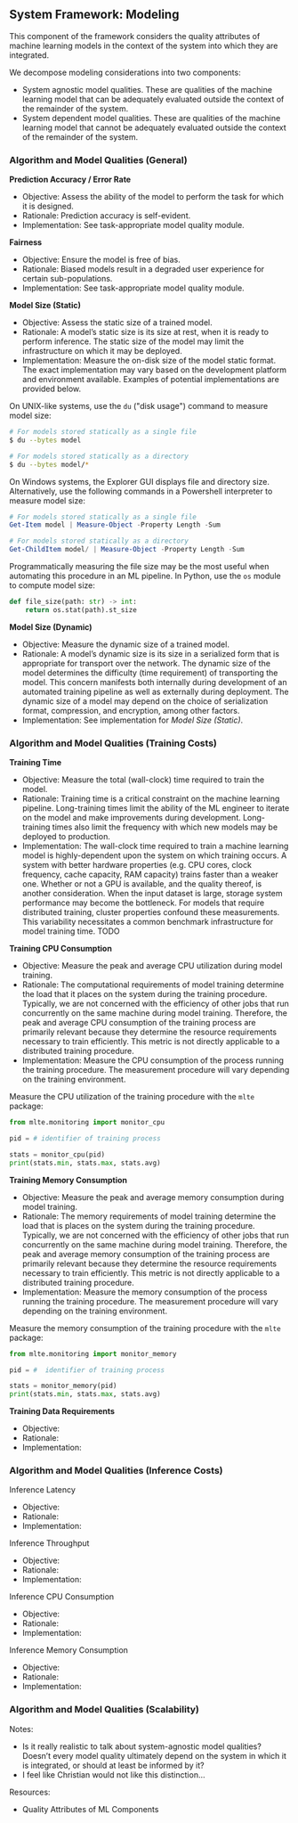 ## System Framework: Modeling

This component of the framework considers the quality attributes of machine learning models in the context of the system into which they are integrated.

We decompose modeling considerations into two components:
- System agnostic model qualities. These are qualities of the machine learning model that can be adequately evaluated outside the context of the remainder of the system.
- System dependent model qualities. These are qualities of the machine learning model that cannot be adequately evaluated outside the context of the remainder of the system.

### Algorithm and Model Qualities (General)

**Prediction Accuracy / Error Rate**
- Objective: Assess the ability of the model to perform the task for which it is designed.
- Rationale: Prediction accuracy is self-evident.
- Implementation: See task-appropriate model quality module.

**Fairness**
- Objective: Ensure the model is free of bias.
- Rationale: Biased models result in a degraded user experience for certain sub-populations.
- Implementation: See task-appropriate model quality module.

**Model Size (Static)**
- Objective: Assess the static size of a trained model.
- Rationale: A model’s static size is its size at rest, when it is ready to perform inference. The static size of the model may limit the infrastructure on which it may be deployed. 
- Implementation: Measure the on-disk size of the model static format. The exact implementation may vary based on the development platform and environment available. Examples of potential implementations are provided below.

On UNIX-like systems, use the `du` ("disk usage") command to measure model size:

```bash
# For models stored statically as a single file
$ du --bytes model

# For models stored statically as a directory
$ du --bytes model/*
```

On Windows systems, the Explorer GUI displays file and directory size. Alternatively, use the following commands in a Powershell interpreter to measure model size:

```powershell
# For models stored statically as a single file
Get-Item model | Measure-Object -Property Length -Sum

# For models stored statically as a directory
Get-ChildItem model/ | Measure-Object -Property Length -Sum
```

Programmatically measuring the file size may be the most useful when automating this procedure in an ML pipeline. In Python, use the `os` module to compute model size:

```python
def file_size(path: str) -> int:
    return os.stat(path).st_size
```
	
**Model Size (Dynamic)**
- Objective: Measure the dynamic size of a trained model.
- Rationale: A model’s dynamic size is its size in a serialized form that is appropriate for transport over the network. The dynamic size of the model determines the difficulty (time requirement) of transporting the model. This concern manifests both internally during development of an automated training pipeline as well as externally during deployment. The dynamic size of a model may depend on the choice of serialization format, compression, and encryption, among other factors.
- Implementation: See implementation for _Model Size (Static)_.


### Algorithm and Model Qualities (Training Costs)

**Training Time**
- Objective: Measure the total (wall-clock) time required to train the model.
- Rationale: Training time is a critical constraint on the machine learning pipeline. Long-training times limit the ability of the ML engineer to iterate on the model and make improvements during development. Long-training times also limit the frequency with which new models may be deployed to production. 
- Implementation: The wall-clock time required to train a machine learning model is highly-dependent upon the system on which training occurs. A system with better hardware properties (e.g. CPU cores, clock frequency, cache capacity, RAM capacity) trains faster than a weaker one. Whether or not a GPU is available, and the quality thereof, is another consideration. When the input dataset is large, storage system performance may become the bottleneck. For models that require distributed training, cluster properties confound these measurements. This variability necessitates a common benchmark infrastructure for model training time. TODO

**Training CPU Consumption**
- Objective: Measure the peak and average CPU utilization during model training.
- Rationale: The computational requirements of model training determine the load that it places on the system during the training procedure. Typically, we are not concerned with the efficiency of other jobs that run concurrently on the same machine during model training. Therefore, the peak and average CPU consumption of the training process are primarily relevant because they determine the resource requirements necessary to train efficiently. This metric is not directly applicable to a distributed training procedure.
- Implementation: Measure the CPU consumption of the process running the training procedure. The measurement procedure will vary depending on the training environment.

Measure the CPU utilization of the training procedure with the `mlte` package:

```python
from mlte.monitoring import monitor_cpu

pid = # identifier of training process 

stats = monitor_cpu(pid)
print(stats.min, stats.max, stats.avg)
```

**Training Memory Consumption**
- Objective: Measure the peak and average memory consumption during model training.
- Rationale: The memory requirements of model training determine the load that is places on the system during the training procedure. Typically, we are not concerned with the efficiency of other jobs that run concurrently on the same machine during model training. Therefore, the peak and average memory consumption of the training process are primarily relevant because they determine the resource requirements necessary to train efficiently.  This metric is not directly applicable to a distributed training procedure.
- Implementation: Measure the memory consumption of the process running the training procedure. The measurement procedure will vary depending on the training environment.

Measure the memory consumption of the training procedure with the `mlte` package:

```python
from mlte.monitoring import monitor_memory

pid = #  identifier of training process

stats = monitor_memory(pid)
print(stats.min, stats.max, stats.avg)
```

**Training Data Requirements**
- Objective:
- Rationale:
- Implementation:

### Algorithm and Model Qualities (Inference Costs)

Inference Latency
- Objective:
- Rationale:
- Implementation:

Inference Throughput
- Objective:
- Rationale:
- Implementation:

Inference CPU Consumption
- Objective:
- Rationale:
- Implementation:

Inference Memory Consumption
- Objective:
- Rationale:
- Implementation:

### Algorithm and Model Qualities (Scalability)

Notes:
- Is it really realistic to talk about system-agnostic model qualities? Doesn’t every model quality ultimately depend on the system in which it is integrated, or should at least be informed by it?
- I feel like Christian would not like this distinction…

Resources:
- Quality Attributes of ML Components
